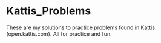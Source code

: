 # Kattis_Problems
These are my solutions to practice problems found in Kattis (open.kattis.com). All for practice and fun.
